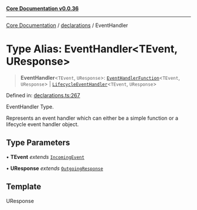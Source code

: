 [**Core Documentation v0.0.36**](../../README.md)

***

[Core Documentation](../../modules.md) / [declarations](../README.md) / EventHandler

# Type Alias: EventHandler\<TEvent, UResponse\>

> **EventHandler**\<`TEvent`, `UResponse`\>: [`EventHandlerFunction`](EventHandlerFunction.md)\<`TEvent`, `UResponse`\> \| [`LifecycleEventHandler`](../interfaces/LifecycleEventHandler.md)\<`TEvent`, `UResponse`\>

Defined in: [declarations.ts:267](https://github.com/stonemjs/core/blob/9f959fbf0878444ad50749e09c8b1ee612a83d71/src/declarations.ts#L267)

EventHandler Type.

Represents an event handler which can either be a simple function or a lifecycle event handler object.

## Type Parameters

• **TEvent** *extends* [`IncomingEvent`](../../events/IncomingEvent/classes/IncomingEvent.md)

• **UResponse** *extends* [`OutgoingResponse`](../../events/OutgoingResponse/classes/OutgoingResponse.md)

## Template

UResponse
